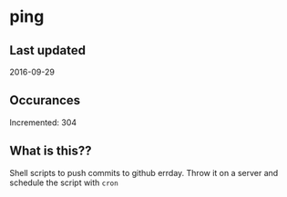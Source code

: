 # ping

## Last updated
2016-09-29

## Occurances
Incremented: 304

## What is this?? 
Shell scripts to push commits to github errday. Throw it on a server and schedule the script with `cron`
